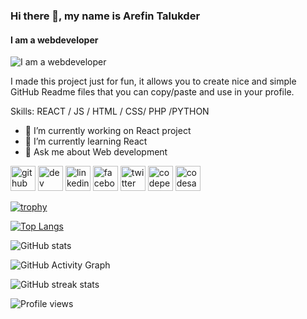 
<!--
**arefin5/arefin5** is a ✨ _special_ ✨ repository because its `README.md` (this file) appears on your GitHub profile.

Here are some ideas to get you started:

- 🔭 I’m currently working on ...
- 🌱 I’m currently learning ...
- 👯 I’m looking to collaborate on ...
- 🤔 I’m looking for help with ...
- 💬 Ask me about ...
- 📫 How to reach me: ...
- 😄 Pronouns: ...
- ⚡ Fun fact: ...
-->

### Hi there 👋, my name is Arefin Talukder
#### I am a webdeveloper
![I am a webdeveloper](https://scontent-nrt1-1.xx.fbcdn.net/v/t1.6435-9/133526836_2698664160374074_7683281515060018194_n.jpg?_nc_cat=102&ccb=1-5&_nc_sid=19026a&_nc_ohc=e10jSkvJlaEAX-LYVuI&_nc_ht=scontent-nrt1-1.xx&oh=dfa96fa84cfe76347c180a18dd57864f&oe=6173890E)

I made this project just for fun, it allows you to create nice and simple GitHub Readme files that you can copy/paste and use in your profile.

Skills: REACT / JS / HTML / CSS/ PHP /PYTHON

- 🔭 I’m currently working on React project 
- 🌱 I’m currently learning React 
- 💬 Ask me about Web development 


[<img src='https://cdn.jsdelivr.net/npm/simple-icons@3.0.1/icons/github.svg' alt='github' height='40'>](https://github.com/nazim9290)  [<img src='https://cdn.jsdelivr.net/npm/simple-icons@3.0.1/icons/dev-dot-to.svg' alt='dev' height='40'>](https://dev.to/nushourav)  [<img src='https://cdn.jsdelivr.net/npm/simple-icons@3.0.1/icons/linkedin.svg' alt='linkedin' height='40'>](https://www.linkedin.com/in/nushourav/)  [<img src='https://cdn.jsdelivr.net/npm/simple-icons@3.0.1/icons/facebook.svg' alt='facebook' height='40'>](https://www.facebook.com/nushourav)  [<img src='https://cdn.jsdelivr.net/npm/simple-icons@3.0.1/icons/twitter.svg' alt='twitter' height='40'>](https://twitter.com/nushourav)  [<img src='https://cdn.jsdelivr.net/npm/simple-icons@3.0.1/icons/codepen.svg' alt='codepen' height='40'>](https://codepen.io/nushourav)  [<img src='https://cdn.jsdelivr.net/npm/simple-icons@3.0.1/icons/codesandbox.svg' alt='codesandbox' height='40'>](https://codesandbox.io/u/nushourav)  

[![trophy](https://github-profile-trophy.vercel.app/?username=nazim9290)](https://github.com/ryo-ma/github-profile-trophy)

[![Top Langs](https://github-readme-stats.vercel.app/api/top-langs/?username=arefin5)](https://github.com/anuraghazra/github-readme-stats)

![GitHub stats](https://github-readme-stats.vercel.app/api?username=arefin5&show_icons=true)  

![GitHub Activity Graph](https://activity-graph.herokuapp.com/graph?username=arefin5)  

![GitHub streak stats](https://github-readme-streak-stats.herokuapp.com/?user=arefin5)  

![Profile views](https://gpvc.arturio.dev/arefin5)  
